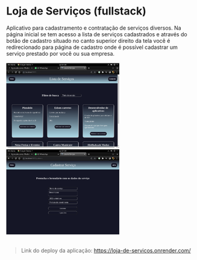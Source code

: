 <!DOCTYPE html>
<html>
<head>
</head>

<body>
	<h1>Loja de Serviços (fullstack)</h1>
    <div>
		Aplicativo para cadastramento e contratação de serviços diversos.
		Na página inicial se tem acesso a lista de serviços cadastrados e através do botão de cadastro situado no canto superior direito da tela você é redirecionado para página de cadastro onde é possível cadastrar um serviço prestado por você ou sua empresa.
	</div><br>
	<img src='./readmeImg/lista.png' width=300>	
	<img src='./readmeImg/cadastro.png' width=300><br><br>
</body>
</html>

>Link do deploy da aplicação: https://loja-de-servicos.onrender.com/

